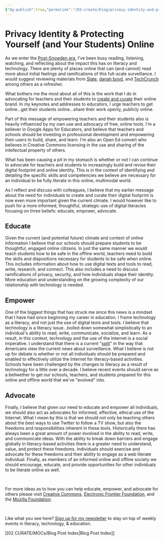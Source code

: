 ```yaml
---
{"dg-publish":true,"permalink":"/03-create/blog/privacy-identity-and-protecting-yourself-and-your-students-online/","title":"Privacy, Identity, & Protecting Yourself (and Your Students) Online","tags":["critical-literacy","literacy","open-source","webliteracy"]}
---
```


# Privacy Identity & Protecting Yourself (and Your Students) Online

As we enter the [Post-Snowden era](http://www.pewinternet.org/2014-11-12/public-privacy-perceptions/), I've been busy reading, listening, watching, and reflecting about the impact this has on literacy and technology. There are plenty of places online that can (and cannot) read more about initial feelings and ramifications of this full-scale surveillance. I would suggest reviewing materials from [Slate](http://www.slate.com/topics/g/government_surveillance.html), [danah boyd](http://www.zephoria.org/thoughts/), and [TechCrunch](http://techcrunch.com/tag/nsa/) among others as a refresher.

What bothers me the most about all of this is the work that I do in advocating for teachers and their students to [create and curate](http://wiobyrne.com/creating-and-curating-your-online-brand/) their online brand. In my keynotes and addresses to educators, I urge teachers to get online...get their students online...share their work openly, publicly online.

Part of this message of empowering teachers and their students also is heavily influenced by my own use and advocacy of free, online tools. I'm a believer in Google Apps for Educators, and believe that teachers and schools should be investing in professional development and empowering their users to build, share, and learn. I'm also an Open Ed convert who believes in Creative Commons licensing in the use and sharing of the intellectual property of others.

What has been causing a pit in my stomach is whether or not I can continue to advocate for teachers and students to increasingly build and revise their digital footprint and online identity. This is in the context of identifying and detailing the specific skills and competencies we believe are necessary for an individual to be fully literate in this online, multimodal world.

As I reflect and discuss with colleagues, I believe that my earlier message about the need for individuals to create and curate their digital footprint is now even more important given the current climate. I would however like to push for a more informed, thoughtful, strategic use of digital literacies focusing on three beliefs: educate, empower, advocate.

## Educate

Given the current (and potential future) climate and context of online information I believe that our schools should prepare students to be thoughtful, engaged online citizens. In just the same manner we would teach students how to be safe in the offline world, teachers need to build the skills and dispositions necessary for students to be safe when online. This includes information about how to use digital texts and tools to read, write, research, and connect. This also includes a need to discuss ramifications of privacy, security, and how individuals shape their identity. More education and understanding on the growing complexity of our relationship with technology is needed.

## Empower

One of the biggest things that has struck me since this news is a mindset that I have had since beginning my career in education. I frame technology as a literacy, and not just the use of digital texts and tools. I believe that technology is a literacy issue...boiled down somewhat simplistically to an individual's ability to read, write, communicate, socialize, and learn. As a result, in this context, technology and the use of the Internet is a social imperative. I understand that there is a current "[split](http://www.people-press.org/2013-06-10/majority-views-nsa-phone-tracking-as-acceptable-anti-terror-tactic/)" in the way that Americans view the current news about surveillance. What I believe is not up for debate is whether or not all individuals should be prepared and enabled to effectively utilize the Internet for literacy-based activities. Schools have been challenged by the changes to literacy as a result of technology for a little over a decade. I believe recent events should serve as a bellwether to get our schools, teachers, and students prepared for this online and offline world that we've "evolved" into.

## Advocate

Finally, I believe that given our need to educate and empower all individuals, we should also act as advocates for informed, effective, ethical use of the Internet. What I mean by this is that we should not only be teaching others about the best ways to use Twitter to follow a TV show, but also the freedoms and responsibilities inherent in these tools. Historically there has always been a great amount of power involved in the ability to read, write, and communicate ideas. With the ability to break down barriers and engage globally in literacy-based activities there is a greater need to understand, value, and protect these freedoms. Individuals should exercise and advocate for these freedoms and their ability to engage as a web literate individual. Finally, as members of an informed online and offline society we should encourage, educate, and provide opportunities for other individuals to be literate online as well.

 

For more ideas as to how you can help educate, empower, and advocate for others please visit [Creative Commons](http://creativecommons.org/), [Electronic Frontier Foundation](https://www.eff.org/), and the [Mozilla Foundation](http://www.mozilla.org/en-US/contribute/).

 

Like what you see here? [Sign up for my newsletter](http://wiobyrne.com/tldr/) to stay on top of weekly events in literacy, technology, & education.

[[02 CURATE/MOCs/Blog Post Index\|Blog Post Index]]